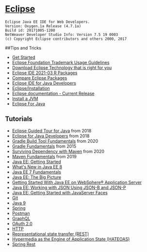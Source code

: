 # [Eclipse](https://www.eclipse.org/)

```
Eclipse Java EE IDE for Web Developers.
Version: Oxygen.1a Release (4.7.1a)
Build id: 20171005-1200
NetWeaver Developer Studio Info: Version 7.5 19 0003
(c) Copyright Eclipse contributors and others 2000, 2017
```

##Tips and Tricks
- [Get Started](https://www.eclipse.org/getting_started/)
- [Eclipse Foundation Trademark Usage Guidelines](https://www.eclipse.org/logotm/)
- [Download Eclipse Technology that is right for you](https://www.eclipse.org/downloads/)
- [Eclipse IDE 2021-03 R Packages](https://www.eclipse.org/downloads/packages/)
- [Compare Eclipse Packages](https://www.eclipse.org/downloads/packages/compare)
- [Eclipse IDE for Java Developers](https://www.eclipse.org/downloads/packages/release/2021-03/r/eclipse-ide-java-developers)
- [Eclipse/Installation](https://wiki.eclipse.org/Eclipse/Installation)
- [Eclipse documentation - Current Release](https://help.eclipse.org/2021-03/index.jsp)
- [Install a JVM](https://wiki.eclipse.org/Eclipse/Installation#Install_a_JVM)
- [Eclipse For Java](http://bit.ly/eclipse_java)

## Tutorials 
- [Eclipse Guided Tour for Java](https://app.pluralsight.com/library/courses/guided-tour-eclipse-for-java/table-of-contents) from 2018
- [Eclipse for Java Developers](https://app.pluralsight.com/library/courses/eclipse-java-developers/exercise-files) from 2018
- [Gradle Build Tool Fundamentals](https://app.pluralsight.com/library/courses/gradle-build-tool-fundamentals/table-of-contents) from 2020
- [Gradle Fundamentals](https://app.pluralsight.com/library/courses/gradle-fundamentals/table-of-contents) from 2015
- [Surviving Dependency with Maven](https://app.pluralsight.com/library/courses/allthetalks-session-66/table-of-contents) from 2020
- [Maven Fundamentals](https://app.pluralsight.com/library/courses/maven-fundamentals/table-of-contents) from 2019
- [Java EE: Getting Started](https://app.pluralsight.com/library/courses/java-ee-getting-started/table-of-contents)
- [What's New in Java EE 8](https://app.pluralsight.com/library/courses/java-ee-8-whats-new/table-of-contents)
- [Java EE 7 Fundamentals](https://app.pluralsight.com/library/courses/java-ee-7-fundamentals/table-of-contents)
- [Java EE: The Big Picture](https://app.pluralsight.com/library/courses/java-ee-big-picture/table-of-contents)
- [Getting Started With Java EE on WebSphere® Application Server](https://app.pluralsight.com/library/courses/java-ee-websphere-application-server-getting-started/table-of-contents)
- [Java EE: Working with JSON Using JSON-B and JSON-P](https://app.pluralsight.com/library/courses/java-ee-json-using-jsonp-jsonb/table-of-contents)
- [Java EE: Getting Started with JavaServer Faces](https://app.pluralsight.com/library/courses/javaserver-faces-getting-started-java-ee/table-of-contents)
- [Git](https://app.pluralsight.com/search/?q=Git&type=conference%2Cvideo-course%2Cdemo%2Cguide%2Cwebinar%2Cpath%2Cassessment&m_sort=relevance&query_id=ac732ffb-f756-48ec-b1c8-250aa2c9926c&source=user_typed)
- [Java 9](https://app.pluralsight.com/search/?q=java%209&type=conference%2Cvideo-course%2Cdemo%2Cguide%2Cwebinar%2Cpath%2Cassessment&m_sort=relevance&query_id=e4bff709-3ca4-4c98-bcdd-6ead80560e84&source=user_typed)
- [Spring](https://app.pluralsight.com/search/?q=spring&type=conference%2Cvideo-course%2Cdemo%2Cguide%2Cwebinar%2Cpath%2Cassessment&m_sort=relevance&query_id=ea6ed07c-077e-448a-8117-25fe97469634&source=user_typed)
- [Postman](https://app.pluralsight.com/search/?q=Postman&type=conference%2Cvideo-course%2Cdemo%2Cguide%2Cwebinar%2Cpath%2Cassessment&m_sort=relevance&query_id=e483a7ec-8e1a-4bd5-b912-6958d4cd30ba&source=user_typed)
- [GraphQL](https://app.pluralsight.com/search/?q=GraphQL&type=conference%2Cvideo-course%2Cdemo%2Cguide%2Cwebinar%2Cpath%2Cassessment&m_sort=relevance&query_id=54d83f5a-9cfd-444e-af0b-0bd41666dc38&source=user_typed)
- [OAuth 2.0](https://app.pluralsight.com/search/?q=OAuth&type=conference%2Cvideo-course%2Cdemo%2Cguide%2Cwebinar%2Cpath%2Cassessment&m_sort=relevance&query_id=82a674e7-da09-43ed-adef-95f5e9066f62&source=user_typed)
- [HTTP](https://app.pluralsight.com/search/?q=http&type=conference%2Cvideo-course%2Cdemo%2Cguide%2Cwebinar%2Cpath%2Cassessment&m_sort=relevance&query_id=3394f5b5-8263-4da1-a1ef-6ab0e4d12b7f&source=user_typed)
- [Representational state transfer (REST)](https://app.pluralsight.com/search/?q=REST&type=conference%2Cvideo-course%2Cdemo%2Cguide%2Cwebinar%2Cpath%2Cassessment&m_sort=relevance&query_id=e0168c7c-2c50-4800-8231-f69ab4533ef7&source=user_typed)
- [Hypermedia as the Engine of Application State (HATEOAS)](https://app.pluralsight.com/search/?q=HATEOAS&type=conference%2Cvideo-course%2Cdemo%2Cguide%2Cwebinar%2Cpath%2Cassessment&m_sort=relevance&query_id=40d3fd14-b1d7-4358-855a-014b452d622a&source=user_typed)
- [Spring Rest](https://app.pluralsight.com/search/?q=Spring%20Rest&type=conference%2Cvideo-course%2Cdemo%2Cguide%2Cwebinar%2Cpath%2Cassessment&m_sort=relevance&query_id=b37af775-93ee-4b63-abc2-434d48556241&source=user_typed)

